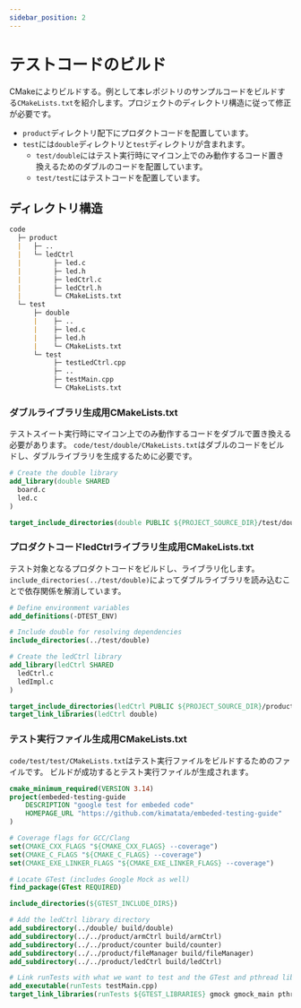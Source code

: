 ```yaml
---
sidebar_position: 2
---
```


# テストコードのビルド

CMakeによりビルドする。例として本レポジトリのサンプルコードをビルドする`CMakeLists.txt`を紹介します。プロジェクトのディレクトリ構造に従って修正が必要です。

- `product`ディレクトリ配下にプロダクトコードを配置しています。
- `test`には`double`ディレクトリと`test`ディレクトリが含まれます。
  - `test/double`にはテスト実行時にマイコン上でのみ動作するコード置き換えるためのダブルのコードを配置しています。
  - `test/test`にはテストコードを配置しています。

## ディレクトリ構造

```markdown title="サンプルコードの構成"
code
  ├─ product
  |   ├─ ..
  |   └─ ledCtrl
  |        ├─ led.c
  |        ├─ led.h
  |        ├─ ledCtrl.c
  |        ├─ ledCtrl.h
  |        └─ CMakeLists.txt
  └─ test
      ├─ double
      |    ├─ ..
      |    ├─ led.c
      |    ├─ led.h
      |    └─ CMakeLists.txt
      └─ test
           ├─ testLedCtrl.cpp
           ├─ ..
           ├─ testMain.cpp
           └─ CMakeLists.txt
```

### ダブルライブラリ生成用CMakeLists.txt

テストスイート実行時にマイコン上でのみ動作するコードをダブルで置き換える必要があります。
`code/test/double/CMakeLists.txt`はダブルのコードをビルドし、ダブルライブラリを生成するために必要です。

```cmake title="code/test/test/CMakeLists.txt"
# Create the double library
add_library(double SHARED
  board.c
  led.c
)

target_include_directories(double PUBLIC ${PROJECT_SOURCE_DIR}/test/double)
```

### プロダクトコードledCtrlライブラリ生成用CMakeLists.txt

テスト対象となるプロダクトコードをビルドし、ライブラリ化します。
`include_directories(../test/double)`によってダブルライブラリを読み込むことで依存関係を解消しています。

```cmake title="code/product/ledCtrl/CMakeLists.txt"
# Define environment variables
add_definitions(-DTEST_ENV)

# Include double for resolving dependencies
include_directories(../test/double)

# Create the ledCtrl library
add_library(ledCtrl SHARED
  ledCtrl.c
  ledImpl.c
)

target_include_directories(ledCtrl PUBLIC ${PROJECT_SOURCE_DIR}/product/led)
target_link_libraries(ledCtrl double)
```

### テスト実行ファイル生成用CMakeLists.txt

`code/test/test/CMakeLists.txt`はテスト実行ファイルをビルドするためのファイルです。
ビルドが成功するとテスト実行ファイルが生成されます。

```cmake title="code/test/test/CMakeLists.txt"
cmake_minimum_required(VERSION 3.14)
project(embeded-testing-guide
    DESCRIPTION "google test for embeded code"
    HOMEPAGE_URL "https://github.com/kimatata/embeded-testing-guide"
)

# Coverage flags for GCC/Clang
set(CMAKE_CXX_FLAGS "${CMAKE_CXX_FLAGS} --coverage")
set(CMAKE_C_FLAGS "${CMAKE_C_FLAGS} --coverage")
set(CMAKE_EXE_LINKER_FLAGS "${CMAKE_EXE_LINKER_FLAGS} --coverage")

# Locate GTest (includes Google Mock as well)
find_package(GTest REQUIRED)

include_directories(${GTEST_INCLUDE_DIRS})

# Add the ledCtrl library directory
add_subdirectory(../double/ build/double)
add_subdirectory(../../product/armCtrl build/armCtrl)
add_subdirectory(../../product/counter build/counter)
add_subdirectory(../../product/fileManager build/fileManager)
add_subdirectory(../../product/ledCtrl build/ledCtrl)

# Link runTests with what we want to test and the GTest and pthread library
add_executable(runTests testMain.cpp)
target_link_libraries(runTests ${GTEST_LIBRARIES} gmock gmock_main pthread double armCtrl counter fileManager ledCtrl)
```
